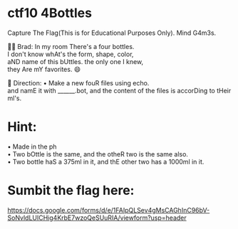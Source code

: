 
# ctf10 4Bottles
Capture The Flag(This is for Educational Purposes Only). Mind G4m3s.

🧑🏻 Brad:
In my room There's a four bottles. \
I don't know whAt's the form, shape, color, \
aND name of this bUttles. the only one I knew, \
they Are mY favorites. 😄

📝 Direction:
• Make a new fouR files using echo. \
  and namE it with ______.bot, and the content of the files is accorDing to tHeir ml's. 

# Hint:
• Made in the ph \
• Two bOttle is the same, and the otheR two is the same also. \
• Two bottle haS a 375ml in it, and thE other two has a 1000ml in it.

# Sumbit the flag here:
https://docs.google.com/forms/d/e/1FAIpQLSev4gMsCAGhInC96bV-SoNvldLUICHig4KrbE7wzoQeSUuRIA/viewform?usp=header
